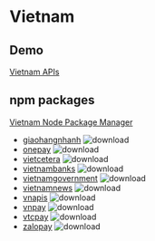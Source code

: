 # Vietnam

## Demo

[Vietnam APIs](https://vietnamd.herokuapp.com/)

## npm packages

[Vietnam Node Package Manager](https://hieudoanm.github.io/vietnam/)

- [giaohangnhanh](https://www.npmjs.com/package/giaohangnhanh) ![download][npm-image-download-giaohangnhanh]
- [onepay](https://www.npmjs.com/package/onepay) ![download][npm-image-download-onepay]
- [vietcetera](https://www.npmjs.com/package/vietcetera) ![download][npm-image-download-vietcetera]
- [vietnambanks](https://www.npmjs.com/package/vietnambanks) ![download][npm-image-download-vietnambanks]
- [vietnamgovernment](https://www.npmjs.com/package/vietnamgovernment) ![download][npm-image-download-vietnamgovernment]
- [vietnamnews](https://www.npmjs.com/package/vietnamnews) ![download][npm-image-download-vietnamnews]
- [vnapis](https://www.npmjs.com/package/vnapis) ![download][npm-image-download-vnapis]
- [vnpay](https://www.npmjs.com/package/vnpay) ![download][npm-image-download-vnpay]
- [vtcpay](https://www.npmjs.com/package/vtcpay) ![download][npm-image-download-vtcpay]
- [zalopay](https://www.npmjs.com/package/zalopay) ![download][npm-image-download-zalopay]

[npm-image-download-giaohangnhanh]: https://img.shields.io/npm/dm/giaohangnhanh.svg?style=flat
[npm-image-download-onepay]: https://img.shields.io/npm/dm/onepay.svg?style=flat
[npm-image-download-vietcetera]: https://img.shields.io/npm/dm/vietcetera.svg?style=flat
[npm-image-download-vietnambanks]: https://img.shields.io/npm/dm/vietnambanks.svg?style=flat
[npm-image-download-vietnamgovernment]: https://img.shields.io/npm/dm/vietnamgovernment.svg?style=flat
[npm-image-download-vietnamnews]: https://img.shields.io/npm/dm/vietnamnews.svg?style=flat
[npm-image-download-vnapis]: https://img.shields.io/npm/dm/vnapis.svg?style=flat
[npm-image-download-vnpay]: https://img.shields.io/npm/dm/vnpay.svg?style=flat
[npm-image-download-vtcpay]: https://img.shields.io/npm/dm/vtcpay.svg?style=flat
[npm-image-download-zalopay]: https://img.shields.io/npm/dm/zalopay.svg?style=flat

